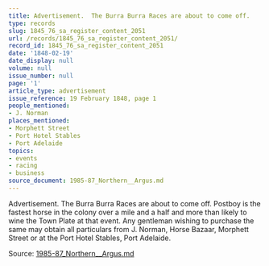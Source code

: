 ```yaml
---
title: Advertisement.  The Burra Burra Races are about to come off.
type: records
slug: 1845_76_sa_register_content_2051
url: /records/1845_76_sa_register_content_2051/
record_id: 1845_76_sa_register_content_2051
date: '1848-02-19'
date_display: null
volume: null
issue_number: null
page: '1'
article_type: advertisement
issue_reference: 19 February 1848, page 1
people_mentioned:
- J. Norman
places_mentioned:
- Morphett Street
- Port Hotel Stables
- Port Adelaide
topics:
- events
- racing
- business
source_document: 1985-87_Northern__Argus.md
---
```


Advertisement.  The Burra Burra Races are about to come off.  Postboy is the fastest horse in the colony over a mile and a half and more than likely to wine the Town Plate at that event.  Any gentleman wishing to purchase the same may obtain all particulars from J. Norman, Horse Bazaar, Morphett Street or at the Port Hotel Stables, Port Adelaide.

Source: [1985-87_Northern__Argus.md](/downloads/markdown/1985-87_Northern__Argus.md)

